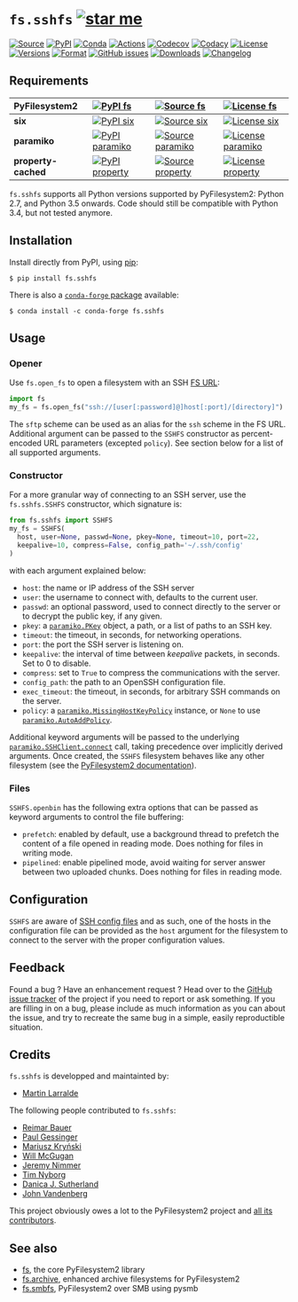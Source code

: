 # `fs.sshfs` [![star me](https://img.shields.io/github/stars/althonos/fs.sshfs.svg?style=social&maxAge=3600&label=Star)](https://github.com/althonos/fs.sshfs/stargazers)

[![Source](https://img.shields.io/badge/source-GitHub-303030.svg?logo=git&maxAge=36000&style=flat-square)](https://github.com/althonos/fs.sshfs)
[![PyPI](https://img.shields.io/pypi/v/fs.sshfs.svg?logo=pypi&style=flat-square&maxAge=3600)](https://pypi.python.org/pypi/fs.sshfs)
[![Conda](https://img.shields.io/conda/vn/conda-forge/fs.sshfs?logo=anaconda&style=flat-square&maxAge=3600)](https://anaconda.org/conda-forge/fs.sshfs)
[![Actions](https://img.shields.io/github/workflow/status/althonos/fs.sshfs/Test/master?logo=github&style=flat-square&maxAge=300)](https://github.com/althonos/fs.sshfs/actions)
[![Codecov](https://img.shields.io/codecov/c/github/althonos/fs.sshfs/master.svg?logo=codecov&style=flat-square&maxAge=300)](https://codecov.io/gh/althonos/fs.sshfs)
[![Codacy](https://img.shields.io/codacy/grade/9734bea6ec004cc4914a377d9e9f54bd/master.svg?logo=codacy&style=flat-square&maxAge=300)](https://www.codacy.com/app/althonos/fs.sshfs/dashboard)
[![License](https://img.shields.io/pypi/l/fs.sshfs.svg?logo=gnu&style=flat-square&maxAge=36000)](https://choosealicense.com/licenses/lgpl-2.1/)
[![Versions](https://img.shields.io/pypi/pyversions/fs.sshfs.svg?logo=python&style=flat-square&maxAge=300)](https://pypi.org/project/fs.sshfs)
[![Format](https://img.shields.io/pypi/format/fs.sshfs.svg?style=flat-square&maxAge=300)](https://pypi.org/project/fs.sshfs)
[![GitHub issues](https://img.shields.io/github/issues/althonos/fs.sshfs.svg?style=flat-square&maxAge=600)](https://github.com/althonos/fs.sshfs/issues)
[![Downloads](https://img.shields.io/badge/dynamic/json?style=flat-square&color=303f9f&maxAge=86400&label=downloads&query=%24.total_downloads&url=https%3A%2F%2Fapi.pepy.tech%2Fapi%2Fprojects%2Ffs.sshfs)](https://pepy.tech/project/fs.sshfs)
[![Changelog](https://img.shields.io/badge/keep%20a-changelog-8A0707.svg?maxAge=2678400&style=flat-square)](https://github.com/althonos/fs.sshfs/blob/master/CHANGELOG.md)


## Requirements

| **PyFilesystem2** | [![PyPI fs](https://img.shields.io/pypi/v/fs.svg?maxAge=300&style=flat-square)](https://pypi.python.org/pypi/fs) | [![Source fs](https://img.shields.io/badge/source-GitHub-303030.svg?maxAge=36000&style=flat-square)](https://github.com/PyFilesystem/pyfilesystem2) | [![License fs](https://img.shields.io/pypi/l/fs.svg?maxAge=36000&style=flat-square)](https://choosealicense.com/licenses/mit/) |
|:-|:-|:-|:-|
| **six** | [![PyPI six](https://img.shields.io/pypi/v/six.svg?maxAge=300&style=flat-square)](https://pypi.python.org/pypi/six) | [![Source six]( https://img.shields.io/badge/source-GitHub-303030.svg?maxAge=36000&style=flat-square )]( https://github.com/benjaminp/six) | [![License six](https://img.shields.io/pypi/l/six.svg?maxAge=36000&style=flat-square)](https://choosealicense.com/licenses/mit/) |
| **paramiko** | [![PyPI paramiko](https://img.shields.io/pypi/v/paramiko.svg?maxAge=300&style=flat-square)](https://pypi.python.org/pypi/paramiko) | [![Source paramiko]( https://img.shields.io/badge/source-GitHub-303030.svg?maxAge=36000&style=flat-square )]( https://github.com/paramiko/paramiko) | [![License paramiko](https://img.shields.io/pypi/l/paramiko.svg?maxAge=36000&style=flat-square)](https://choosealicense.com/licenses/lgpl-2.1/) |
| **property-cached** | [![PyPI property](https://img.shields.io/pypi/v/property-cached.svg?maxAge=300&style=flat-square)](https://pypi.python.org/pypi/property-cached) | [![Source property]( https://img.shields.io/badge/source-GitHub-303030.svg?maxAge=36000&style=flat-square )](https://github.com/althonos/property-cached) | [![License property]( https://img.shields.io/pypi/l/property-cached.svg?maxAge=36000&style=flat-square )]( https://choosealicense.com/licenses/bsd-3-clause/) |

`fs.sshfs` supports all Python versions supported by PyFilesystem2:
Python 2.7, and Python 3.5 onwards. Code should still be compatible with
Python 3.4, but not tested anymore.


## Installation

Install directly from PyPI, using [pip](https://pip.pypa.io/):

```console
$ pip install fs.sshfs
```

There is also a [`conda-forge` package](https://conda-forge.org/) available:

```console
$ conda install -c conda-forge fs.sshfs
```


## Usage

### Opener

Use `fs.open_fs` to open a filesystem with an SSH
[FS URL](https://docs.pyfilesystem.org/en/latest/openers.html):

```python
import fs
my_fs = fs.open_fs("ssh://[user[:password]@]host[:port]/[directory]")
```

The `sftp` scheme can be used as an alias for the `ssh` scheme in the FS
URL. Additional argument can be passed to the `SSHFS` constructor as
percent-encoded URL parameters (excepted `policy`). See section below
for a list of all supported arguments.

### Constructor

For a more granular way of connecting to an SSH server, use the
`fs.sshfs.SSHFS` constructor, which signature is:

```python
from fs.sshfs import SSHFS
my_fs = SSHFS(
  host, user=None, passwd=None, pkey=None, timeout=10, port=22,
  keepalive=10, compress=False, config_path='~/.ssh/config'
)
```

with each argument explained below:

- `host`: the name or IP address of the SSH server
- `user`: the username to connect with, defaults to the current user.
- `passwd`: an optional password, used to connect directly to the server or
  to decrypt the public key, if any given.
- `pkey`: a [`paramiko.PKey`](http://docs.paramiko.org/en/stable/api/keys.html#paramiko.pkey.PKey)
  object, a path, or a list of paths to an SSH key.
- `timeout`: the timeout, in seconds, for networking operations.
- `port`: the port the SSH server is listening on.
- `keepalive`: the interval of time between *keepalive* packets, in seconds.
  Set to 0 to disable.
- `compress`: set to `True` to compress the communications with the server.
- `config_path`: the path to an OpenSSH configuration file.
- `exec_timeout`: the timeout, in seconds, for arbitrary SSH commands on
  the server.
- `policy`: a
  [`paramiko.MissingHostKeyPolicy`](http://docs.paramiko.org/en/stable/api/client.html#paramiko.client.MissingHostKeyPolicy)
  instance, or `None` to use
  [`paramiko.AutoAddPolicy`](http://docs.paramiko.org/en/stable/api/client.html#paramiko.client.AutoAddPolicy).

Additional keyword arguments will be passed to the underlying
[`paramiko.SSHClient.connect`](http://docs.paramiko.org/en/stable/api/client.html#paramiko.client.SSHClient.connect)
call, taking precedence over implicitly derived arguments. Once created, the `SSHFS` filesystem behaves like any
other filesystem (see the [PyFilesystem2 documentation](https://pyfilesystem2.readthedocs.io)).

### Files

`SSHFS.openbin` has the following extra options that can be passed as
keyword arguments to control the file buffering:

- `prefetch`: enabled by default, use a background thread to prefetch the content
  of a file opened in reading mode. Does nothing for files in writing mode.
- `pipelined`: enable pipelined mode, avoid waiting for server answer between
  two uploaded chunks. Does nothing for files in reading mode.


## Configuration

`SSHFS` are aware of [SSH config
files](http://nerderati.com/2011/03/17/simplify-your-life-with-an-ssh-config-file/)
and as such, one of the hosts in the configuration file can be provided
as the `host` argument for the filesystem to connect to the server with
the proper configuration values.


## Feedback

Found a bug ? Have an enhancement request ? Head over to the [GitHub
issue tracker](https://github.com/althonos/fs.sshfs/issues) of the
project if you need to report or ask something. If you are filling in on
a bug, please include as much information as you can about the issue,
and try to recreate the same bug in a simple, easily reproductible
situation.


## Credits

`fs.sshfs` is developped and maintainted by:
- [Martin Larralde](https://github.com/althonos)

The following people contributed to `fs.sshfs`:
- [Reimar Bauer](https://github.com/ReimarBauer)
- [Paul Gessinger](https://github.com/paulgessinger)
- [Mariusz Kryński](https://github.com/mrk-its)
- [Will McGugan](https://github.com/willmcgugan)
- [Jeremy Nimmer](https://github.com/jwnimmer-tri)
- [Tim Nyborg](https://github.com/timnyborg)
- [Danica J. Sutherland](https://github.com/djsutherland)
- [John Vandenberg](https://github.com/jayvdb)

This project obviously owes a lot to the PyFilesystem2 project and
[all its contributors](https://github.com/PyFilesystem/pyfilesystem2/blob/master/CONTRIBUTORS.md).

## See also

-   [fs](https://github.com/Pyfilesystem/pyfilesystem2), the core
    PyFilesystem2 library
-   [fs.archive](https://github.com/althonos/fs.archive), enhanced
    archive filesystems for PyFilesystem2
-   [fs.smbfs](https://github.com/althonos/fs.smbfs), PyFilesystem2 over
    SMB using pysmb
